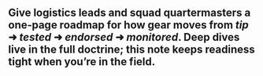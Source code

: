 Give logistics leads and squad quartermasters a **one‑page roadmap** for how gear moves from _tip_ ➜ _tested_ ➜ _endorsed_ ➜ _monitored_. Deep dives live in the full doctrine; this note keeps readiness tight when you’re in the field.  
---